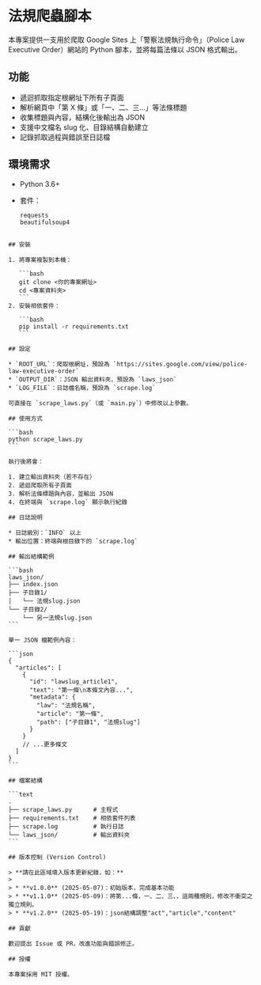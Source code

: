 # 法規爬蟲腳本

本專案提供一支用於爬取 Google Sites 上「警察法規執行命令」（Police Law Executive Order）網站的 Python 腳本，並將每篇法條以 JSON 格式輸出。

## 功能

* 遞迴抓取指定根網址下所有子頁面
* 解析網頁中「第 X 條」或「一、二、三...」等法條標題
* 收集標題與內容，結構化後輸出為 JSON
* 支援中文檔名 slug 化、目錄結構自動建立
* 記錄抓取過程與錯誤至日誌檔

## 環境需求

* Python 3.6+
* 套件：

  ```text
  requests
  beautifulsoup4
````

## 安裝

1. 將專案複製到本機：

   ```bash
   git clone <你的專案網址>
   cd <專案資料夾>
   ```
2. 安裝相依套件：

   ```bash
   pip install -r requirements.txt
   ```

## 設定

* `ROOT_URL`：爬取根網址，預設為 `https://sites.google.com/view/police-law-executive-order`
* `OUTPUT_DIR`：JSON 輸出資料夾，預設為 `laws_json`
* `LOG_FILE`：日誌檔名稱，預設為 `scrape.log`

可直接在 `scrape_laws.py`（或 `main.py`）中修改以上參數。

## 使用方式

```bash
python scrape_laws.py
```

執行後將會：

1. 建立輸出資料夾（若不存在）
2. 遞迴爬取所有子頁面
3. 解析法條標題與內容，並輸出 JSON
4. 在終端與 `scrape.log` 顯示執行紀錄

## 日誌說明

* 日誌級別：`INFO` 以上
* 輸出位置：終端與根目錄下的 `scrape.log`

## 輸出結構範例

```bash
laws_json/
├── index.json
├── 子目錄1/
│   └── 法規slug.json
└── 子目錄2/
    └── 另一法規slug.json
```

單一 JSON 檔範例內容：

```json
{
  "articles": [
    {
      "id": "lawslug_article1",
      "text": "第一條\n本條文內容...",
      "metadata": {
        "law": "法規名稱",
        "article": "第一條",
        "path": ["子目錄1", "法規slug"]
      }
    }
    // ...更多條文
  ]
}
```

## 檔案結構

```text
.
├── scrape_laws.py      # 主程式
├── requirements.txt    # 相依套件列表
├── scrape.log          # 執行日誌
└── laws_json/          # 輸出資料夾
```

## 版本控制 (Version Control)

> **請在此區域填入版本更新紀錄，如：**
>
> * **v1.0.0** (2025-05-07)：初始版本，完成基本功能
> * **v1.1.0** (2025-05-09)：將第...條，一、二、三、，這兩種規則，修改不衝突之獨立規則。
> * **v1.2.0** (2025-05-19)：json結構調整"act","article","content"

## 貢獻

歡迎提出 Issue 或 PR，改進功能與錯誤修正。

## 授權

本專案採用 MIT 授權。
